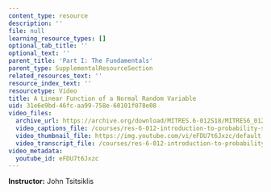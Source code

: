 ```yaml
---
content_type: resource
description: ''
file: null
learning_resource_types: []
optional_tab_title: ''
optional_text: ''
parent_title: 'Part I: The Fundamentals'
parent_type: SupplementalResourceSection
related_resources_text: ''
resource_index_text: ''
resourcetype: Video
title: A Linear Function of a Normal Random Variable
uid: 31e6e9bd-46fc-aa99-758e-60101f078e08
video_files:
  archive_url: https://archive.org/download/MITRES.6-012S18/MITRES6_012S18_L11-04_300k.mp4
  video_captions_file: /courses/res-6-012-introduction-to-probability-spring-2018/f3bf14358421547f9b5a71a2840d4799_eFDU7t6Jxzc.vtt
  video_thumbnail_file: https://img.youtube.com/vi/eFDU7t6Jxzc/default.jpg
  video_transcript_file: /courses/res-6-012-introduction-to-probability-spring-2018/50170260886db19ee8b0511d303f8f30_eFDU7t6Jxzc.pdf
video_metadata:
  youtube_id: eFDU7t6Jxzc
---
```


**Instructor:** John Tsitsiklis
